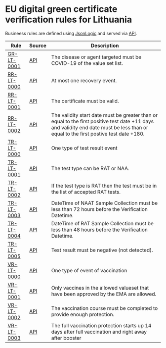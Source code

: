 # EU digital green certificate verification rules for Lithuania

Busineess rules are defined using [JsonLogic](https://jsonlogic.com) and served via [API](https://dgca-businessrule-service.ezdrav.si/rules/LT).

| Rule | Source | Description |
| ---- | ------ | ----------- |
| [GR-LT-0001](GR-LT-0001.json) | [API](https://dgca-businessrule-service.ezdrav.si/rules/LT/db9451507d3ca5f30a0158cc78a055bc4ffcc4faf62b026bb2b2c4a3727a2198) | The disease or agent targeted must be COVID-19 of the value set list. |
| [RR-LT-0000](RR-LT-0000.json) | [API](https://dgca-businessrule-service.ezdrav.si/rules/LT/1ede02b3b69197fedfbc46cdbd3dd18e8e44a42e4a16898672efe3b136095221) | At most one recovery event. |
| [RR-LT-0001](RR-LT-0001.json) | [API](https://dgca-businessrule-service.ezdrav.si/rules/LT/ede902e9a721f417ea3e81dd304e1be55f8d9e7e234cbc947d907457aae30813) | The certificate must be valid. |
| [RR-LT-0002](RR-LT-0002.json) | [API](https://dgca-businessrule-service.ezdrav.si/rules/LT/33da5d0fe81d5a0142528f0331a695cbf06f9153ffc0054f1ba1fc390d992188) | The validity start date must be greater than or equal to the first positive test date  +11 days and validity end date must be less than or equal to the first postive test date +180. |
| [TR-LT-0000](TR-LT-0000.json) | [API](https://dgca-businessrule-service.ezdrav.si/rules/LT/74cb10df7b2dc7c257d6a742cfaf1e259c7ad427963dfc1032cd328365507ab0) | One type of test result event |
| [TR-LT-0001](TR-LT-0001.json) | [API](https://dgca-businessrule-service.ezdrav.si/rules/LT/b92f595707f414f9d5b080b6920a96f51816dda3cc98d19b34a555c19d7a9ec4) | The test type can be RAT or NAA. |
| [TR-LT-0002](TR-LT-0002.json) | [API](https://dgca-businessrule-service.ezdrav.si/rules/LT/49c7a62d87c1138d29664f0ecf65ac63f39b8b23c05e47d81b3e1ec846b5e99b) | If the test type is RAT then the test must be in the list of accepted RAT tests. |
| [TR-LT-0003](TR-LT-0003.json) | [API](https://dgca-businessrule-service.ezdrav.si/rules/LT/948ddf575c5a215fcc6e9c8cf703ea355faf59c827e5ff4d37743f843154d66c) | DateTime of NAAT Sample Collection must be less than 72 hours before the Verification Datetime. |
| [TR-LT-0004](TR-LT-0004.json) | [API](https://dgca-businessrule-service.ezdrav.si/rules/LT/dee3b7dec982fb9af9320a3769aa37cac4d6e14a339bf154f3a7a2b37dbfb72c) | DateTime of RAT Sample Collection must be less than 48 hours before the Verification Datetime. |
| [TR-LT-0005](TR-LT-0005.json) | [API](https://dgca-businessrule-service.ezdrav.si/rules/LT/63216577d650fb5ddc99a8048eb6bd9be4e4bd19b07ce0e80aaf22093da3cd9d) | Test result must be negative (not detected). |
| [VR-LT-0000](VR-LT-0000.json) | [API](https://dgca-businessrule-service.ezdrav.si/rules/LT/5082f3551c5598c59a77f69c81f910e314a3a7eac274ababf566b6b9d8f8b129) | One type of event of vaccination |
| [VR-LT-0001](VR-LT-0001.json) | [API](https://dgca-businessrule-service.ezdrav.si/rules/LT/f1cd20e3f268cd3627c070ee99a8abe4102ade9166d51ff84d254042ebe354f7) | Only vaccines in the allowed valueset that have been approved by the EMA are allowed. |
| [VR-LT-0002](VR-LT-0002.json) | [API](https://dgca-businessrule-service.ezdrav.si/rules/LT/399e43119d944c97336ab2d3db23f849243a27c5d9db0d08399921c065bf671b) | The vaccination course must be completed to provide enough protection. |
| [VR-LT-0003](VR-LT-0003.json) | [API](https://dgca-businessrule-service.ezdrav.si/rules/LT/ff5f25c633eac6de513e0a000200c05db963be147a6d3ffb8f96d3a4d075e0ed) | The full vaccination protection starts up 14 days after full vaccination and right away after booster |
